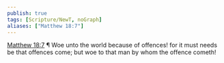 ```yaml
---
publish: true
tags: [Scripture/NewT, noGraph]
aliases: ["Matthew 18:7"]
---
```

[Matthew 18:7](https://churchofjesuschrist.org/study/scriptures/nt/matt/18?lang=eng&id=p7#p7) ¶ Woe unto the world because of offences! for it must needs be that offences come; but woe to that man by whom the offence cometh!
